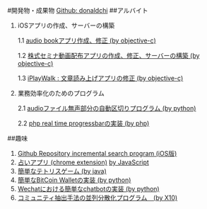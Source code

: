 #開発物・成果物 
[Github: donaldchi](https://github.com/donaldchi)
##アルバイト

1. iOSアプリの作成、サーバーの構築

    1.1 [audio bookアプリ作成、修正 (by objective-c)](http://urx3.nu/BPI9)

    1.2 [株式セミナ動画配布アプリの作成、修正、サーバーの構築 (by objective-c)](http://urx3.nu/BPIh)

    1.3 [iPlayWalk : 文章読み上げアプリの修正 (by objective-c)](http://urx3.nu/BPIf)

2. 業務効率化のためのプログラム

    2.1 [audioファイル無声部分の自動区切りプログラム (by python)](https://github.com/donaldchi/audiosplit)

    2.2 [php real time progressbarの実装 (by php)](https://github.com/donaldchi/progressbar)

##趣味
1. [Github Repository incremental search program (iOS版)](https://github.com/donaldchi/RepoSearch)
2. [占いアプリ (chrome extension)](http://urx3.nu/BPJo) [by JavaScript](https://github.com/donaldchi/fortune)
3. [簡単なテトリスゲーム (by java)](https://github.com/donaldchi/MyTetris)
4. [簡単なBitCoin Walletの実装 (by python)](https://github.com/donaldchi/bitcoinwallet-demo)
5. [Wechatにおける簡単なchatbotの実装 (by python)](https://github.com/donaldchi/wechatbot)
6. [コミュニティ抽出手法の並列分散化プログラム　(by X10)](https://github.com/donaldchi?tab=repositories)
